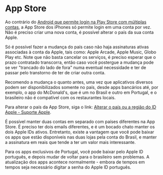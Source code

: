 # App Store

Ao contrário do [Android que permite login na Play Store com múltiplas contas](https://support.google.com/googleplay/answer/2521798?hl=pt), a App Store dos iPhones só permite login em uma conta por vez. Não é preciso criar uma nova conta, é possível alterar o país da sua conta Apple.

Só é possível fazer a mudança do país caso não haja assinaturas ativas associadas à conta da Apple, tais como: Apple Arcade, Apple Music, Globo Play etc. Note que não basta cancelar os serviços, é preciso esperar que o prazo contratado transcorra, então caso você postergue a mudança pode se ver "trancado do lado de fora" numa eventual necessidade e ter de passar pelo transtorno de ter de criar outra conta.

Recomendo a mudança o quanto antes, uma vez que aplicativos diversos podem ser disponibilizados somente no país, desde apps bancários até, por exemplo, o app do McDonald's, que é um no Brasil e outro em Portugal, e o brasileiro não é compatível com os restaurantes locais.

Para alterar o país da App Store, siga o link: [Alterar o país ou a região do ID Apple - Suporte Apple](https://support.apple.com/pt-pt/HT201389).

É possível manter duas contas em separado com países diferentes na App Store. É preciso ter dois emails diferentes, e é um bocado chato manter os dois Apple IDs ativos. Entretanto, existe a vantagem que você pode baixar os apps que estão disponíveis nas duas lojas pela conta do Brasil, e manter a assinatura em reais que tende a ter um valor mais interessante.

Para os apps exclusivos de Portugal, você pode baixar pelo Apple ID português, e depois mudar de voltar para o brasileiro sem problemas. A atualização dos apps acontece normalmente - embora de tempos em tempos seja necessário digitar a senha do Apple ID português.